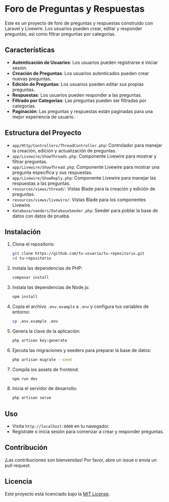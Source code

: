 # Foro de Preguntas y Respuestas

Este es un proyecto de foro de preguntas y respuestas construido con Laravel y Livewire. Los usuarios pueden crear, editar y responder preguntas, así como filtrar preguntas por categorías.

## Características

- **Autenticación de Usuarios**: Los usuarios pueden registrarse e iniciar sesión.
- **Creación de Preguntas**: Los usuarios autenticados pueden crear nuevas preguntas.
- **Edición de Preguntas**: Los usuarios pueden editar sus propias preguntas.
- **Respuestas**: Los usuarios pueden responder a las preguntas.
- **Filtrado por Categorías**: Las preguntas pueden ser filtradas por categorías.
- **Paginación**: Las preguntas y respuestas están paginadas para una mejor experiencia de usuario.

## Estructura del Proyecto

- `app/Http/Controllers/ThreadController.php`: Controlador para manejar la creación, edición y actualización de preguntas.
- `app/Livewire/ShowThreads.php`: Componente Livewire para mostrar y filtrar preguntas.
- `app/Livewire/ShowThread.php`: Componente Livewire para mostrar una pregunta específica y sus respuestas.
- `app/Livewire/ShowReply.php`: Componente Livewire para manejar las respuestas a las preguntas.
- `resources/views/thread/`: Vistas Blade para la creación y edición de preguntas.
- `resources/views/livewire/`: Vistas Blade para los componentes Livewire.
- `database/seeders/DatabaseSeeder.php`: Seeder para poblar la base de datos con datos de prueba.

## Instalación

1. Clona el repositorio:
    ```sh
    git clone https://github.com/tu-usuario/tu-repositorio.git
    cd tu-repositorio
    ```

2. Instala las dependencias de PHP:
    ```sh
    composer install
    ```

3. Instala las dependencias de Node.js:
    ```sh
    npm install
    ```

4. Copia el archivo `.env.example` a `.env` y configura tus variables de entorno:
    ```sh
    cp .env.example .env
    ```

5. Genera la clave de la aplicación:
    ```sh
    php artisan key:generate
    ```

6. Ejecuta las migraciones y seeders para preparar la base de datos:
    ```sh
    php artisan migrate --seed
    ```

7. Compila los assets de frontend:
    ```sh
    npm run dev
    ```

8. Inicia el servidor de desarrollo:
    ```sh
    php artisan serve
    ```

## Uso

- Visita `http://localhost:8000` en tu navegador.
- Regístrate o inicia sesión para comenzar a crear y responder preguntas.

## Contribución

¡Las contribuciones son bienvenidas! Por favor, abre un issue o envía un pull request.

## Licencia

Este proyecto está licenciado bajo la [MIT License](LICENSE).
